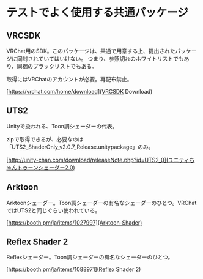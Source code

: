 # テストでよく使用する共通パッケージ

## VRCSDK

VRChat用のSDK。このパッケージは、共通で用意する上、提出されたパッケージに同封されていてはいけない。
つまり、参照切れのホワイトリストでもあり、同梱のブラックリストでもある。

取得にはVRChatのアカウントが必要。再配布禁止。

[https://vrchat.com/home/download](VRCSDK Download)

## UTS2

Unityで扱われる、Toon調シェーダーの代表。

zipで取得できるが、必要なのは「UTS2_ShaderOnly_v2.0.7_Release.unitypackage」のみ。

[http://unity-chan.com/download/releaseNote.php?id=UTS2_0](ユニティちゃんトゥーンシェーダー2.0)

## Arktoon

Arktoonシェーダー。Toon調シェーダーの有名なシェーダーのひとつ。VRChatではUTS2と同じぐらい使われている。

[https://booth.pm/ja/items/1027997](Arktoon-Shader)

## Reflex Shader 2

Reflexシェーダー。Toon調シェーダーの有名なシェーダーのひとつ。

[https://booth.pm/ja/items/1088971](Reflex Shader 2)